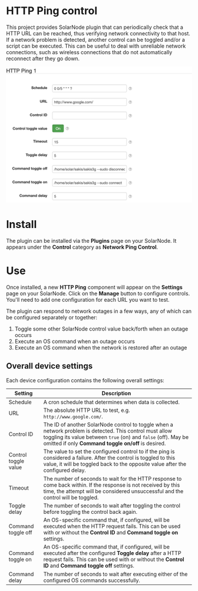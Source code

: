 # HTTP Ping control

This project provides SolarNode plugin that can periodically check that a HTTP URL can be reached,
thus verifying network connectivity to that host. If a network problem is detected, another control
can be toggled and/or a script can be executed. This can be useful to deal with unreliable network
connections, such as wireless connections that do not automatically reconnect after they go down.

![settings](docs/solarnode-http-ping-settings.png)

# Install

The plugin can be installed via the **Plugins** page on your SolarNode. It appears under the
**Control** category as **Network Ping Control**.

# Use

Once installed, a new **HTTP Ping** component will appear on the **Settings** page on your SolarNode.
Click on the **Manage** button to configure controls. You'll need to add one configuration for each
URL you want to test.

The plugin can respond to network outages in a few ways, any of which can be configured separately
or together:

 1. Toggle some other SolarNode control value back/forth when an outage occurs
 2. Execute an OS command when an outage occurs
 3. Execute an OS command when the network is restored after an outage

## Overall device settings

Each device configuration contains the following overall settings:

| Setting              | Description |
|----------------------|-------------|
| Schedule             | A cron schedule that determines when data is collected. |
| URL                  | The absolute HTTP URL to test, e.g. `http://www.google.com/`. |
| Control ID           | The ID of another SolarNode control to toggle when a network problem is detected. This control must allow toggling its value between `true` (on) and `false` (off). May be omitted if only **Command toggle on/off** is desired. |
| Control toggle value | The value to set the configured control to if the ping is considered a failure. After the control is toggled to this value, it will be toggled back to the opposite value after the configured delay. |
| Timeout              | The number of seconds to wait for the HTTP response to come back within. If the response is not received by this time, the attempt will be considered unsuccessful and the control will be toggled.      |
| Toggle delay         | The number of seconds to wait after toggling the control before toggling the control back again. |
| Command toggle off   | An OS-specific command that, if configured, will be executed when the HTTP request fails. This can be used with or without the **Control ID** and **Command toggle on** settings. |
| Command toggle on    | An OS-specific command that, if configured, will be executed after the configured **Toggle delay** after a HTTP request fails. This can be used with or without the **Control ID** and **Command toggle off** settings. |
| Command delay        | The number of seconds to wait after executing either of the configured OS commands successfully. |
